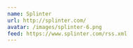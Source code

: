 ```yaml
---
name: Splinter
url: http://splinter.com/
avatar: /images/splinter-6.png
feed: https://www.splinter.com/rss.xml
---
```

